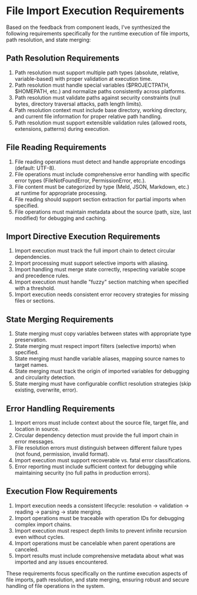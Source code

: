 # File Import Execution Requirements

Based on the feedback from component leads, I've synthesized the following requirements specifically for the runtime execution of file imports, path resolution, and state merging:

## Path Resolution Requirements

1. Path resolution must support multiple path types (absolute, relative, variable-based) with proper validation at execution time.
2. Path resolution must handle special variables ($PROJECTPATH, $HOMEPATH, etc.) and normalize paths consistently across platforms.
3. Path resolution must validate paths against security constraints (null bytes, directory traversal attacks, path length limits).
4. Path resolution context must include base directory, working directory, and current file information for proper relative path handling.
5. Path resolution must support extensible validation rules (allowed roots, extensions, patterns) during execution.

## File Reading Requirements

1. File reading operations must detect and handle appropriate encodings (default: UTF-8).
2. File operations must include comprehensive error handling with specific error types (FileNotFoundError, PermissionError, etc.).
3. File content must be categorized by type (Meld, JSON, Markdown, etc.) at runtime for appropriate processing.
4. File reading should support section extraction for partial imports when specified.
5. File operations must maintain metadata about the source (path, size, last modified) for debugging and caching.

## Import Directive Execution Requirements

1. Import execution must track the full import chain to detect circular dependencies.
2. Import processing must support selective imports with aliasing.
3. Import handling must merge state correctly, respecting variable scope and precedence rules.
4. Import execution must handle "fuzzy" section matching when specified with a threshold.
5. Import execution needs consistent error recovery strategies for missing files or sections.

## State Merging Requirements

1. State merging must copy variables between states with appropriate type preservation.
2. State merging must respect import filters (selective imports) when specified.
3. State merging must handle variable aliases, mapping source names to target names.
4. State merging must track the origin of imported variables for debugging and circularity detection.
5. State merging must have configurable conflict resolution strategies (skip existing, overwrite, error).

## Error Handling Requirements

1. Import errors must include context about the source file, target file, and location in source.
2. Circular dependency detection must provide the full import chain in error messages.
3. File resolution errors must distinguish between different failure types (not found, permission, invalid format).
4. Import execution must support recoverable vs. fatal error classifications.
5. Error reporting must include sufficient context for debugging while maintaining security (no full paths in production errors).

## Execution Flow Requirements

1. Import execution needs a consistent lifecycle: resolution → validation → reading → parsing → state merging.
2. Import operations must be traceable with operation IDs for debugging complex import chains.
3. Import execution must respect depth limits to prevent infinite recursion even without cycles.
4. Import operations must be cancelable when parent operations are canceled.
5. Import results must include comprehensive metadata about what was imported and any issues encountered.

These requirements focus specifically on the runtime execution aspects of file imports, path resolution, and state merging, ensuring robust and secure handling of file operations in the system.